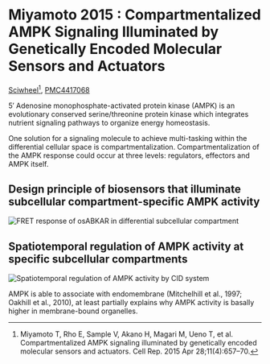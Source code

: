 # Miyamoto 2015 : Compartmentalized AMPK Signaling Illuminated by Genetically Encoded Molecular Sensors and Actuators


[Sciwheel](https://sciwheel.com/work/#/items/2649224)[^Miyamoto2015], [PMC4417068](https://www.ncbi.nlm.nih.gov/pmc/articles/PMC4417068/)


[^Miyamoto2015]: Miyamoto T, Rho E, Sample V, Akano H, Magari M, Ueno T, et al. Compartmentalized AMPK signaling illuminated by genetically encoded molecular sensors and actuators. Cell Rep. 2015 Apr 28;11(4):657–70.

<!--more-->

5′ Adenosine monophosphate-activated protein kinase (AMPK) is an evolutionary conserved serine/threonine protein kinase which integrates nutrient signaling pathways to organize energy homeostasis.

One solution for a signaling molecule to achieve multi-tasking within the differential cellular space is compartmentalization. Compartmentalization of the AMPK response could occur at three levels: regulators, effectors and AMPK itself.

## Design principle of biosensors that illuminate subcellular compartment-specific AMPK activity

![](https://www.ncbi.nlm.nih.gov/pmc/articles/PMC4417068/bin/nihms677188f1.jpg "FRET response of osABKAR in differential subcellular compartment")


## Spatiotemporal regulation of AMPK activity at specific subcellular compartments

![](https://www.ncbi.nlm.nih.gov/pmc/articles/PMC4417068/bin/nihms677188f7.jpg "Spatiotemporal regulation of AMPK activity by CID system")

AMPK is able to associate with endomembrane (Mitchelhill et al., 1997; Oakhill et al., 2010), at least partially explains why AMPK activity is basally higher in membrane-bound organelles.


